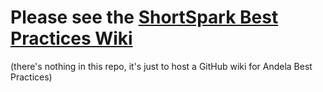 # Please see the [ShortSpark Best Practices Wiki](https://github.com/andela/bestpractices/wiki)

(there's nothing in this repo, it's just to host a GitHub wiki for Andela Best Practices)
